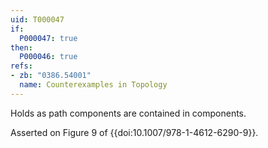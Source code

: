 ```yaml
---
uid: T000047
if:
  P000047: true
then:
  P000046: true
refs:
- zb: "0386.54001"
  name: Counterexamples in Topology
---
```


Holds as path components are contained in components.

Asserted on Figure 9 of {{doi:10.1007/978-1-4612-6290-9}}.
